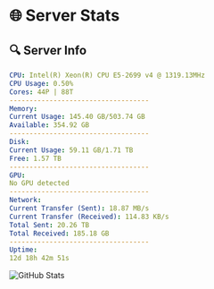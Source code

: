 # 🌐 Server Stats
## 🔍 Server Info
```yaml
CPU: Intel(R) Xeon(R) CPU E5-2699 v4 @ 1319.13MHz
CPU Usage: 0.50%
Cores: 44P | 88T
-----------------------------------
Memory:
Current Usage: 145.40 GB/503.74 GB
Available: 354.92 GB
-----------------------------------
Disk:
Current Usage: 59.11 GB/1.71 TB
Free: 1.57 TB
-----------------------------------
GPU:
No GPU detected
-----------------------------------
Network:
Current Transfer (Sent): 18.87 MB/s
Current Transfer (Received): 114.83 KB/s
Total Sent: 20.26 TB
Total Received: 185.18 GB
-----------------------------------
Uptime:
12d 18h 42m 51s
```
![GitHub Stats](https://img.shields.io/badge/Updated-2025-03-20_16:05:40-blue)